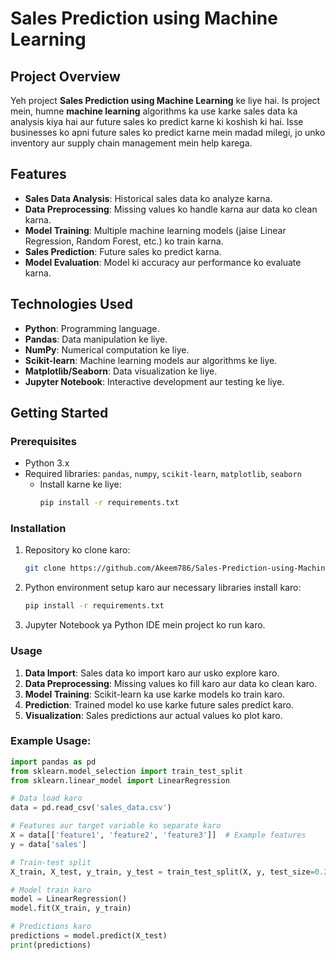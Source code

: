 # Sales Prediction using Machine Learning

## Project Overview
Yeh project **Sales Prediction using Machine Learning** ke liye hai. Is project mein, humne **machine learning** algorithms ka use karke sales data ka analysis kiya hai aur future sales ko predict karne ki koshish ki hai. Isse businesses ko apni future sales ko predict karne mein madad milegi, jo unko inventory aur supply chain management mein help karega.

## Features
- **Sales Data Analysis**: Historical sales data ko analyze karna.
- **Data Preprocessing**: Missing values ko handle karna aur data ko clean karna.
- **Model Training**: Multiple machine learning models (jaise Linear Regression, Random Forest, etc.) ko train karna.
- **Sales Prediction**: Future sales ko predict karna.
- **Model Evaluation**: Model ki accuracy aur performance ko evaluate karna.

## Technologies Used
- **Python**: Programming language.
- **Pandas**: Data manipulation ke liye.
- **NumPy**: Numerical computation ke liye.
- **Scikit-learn**: Machine learning models aur algorithms ke liye.
- **Matplotlib/Seaborn**: Data visualization ke liye.
- **Jupyter Notebook**: Interactive development aur testing ke liye.

## Getting Started

### Prerequisites
- Python 3.x
- Required libraries: `pandas`, `numpy`, `scikit-learn`, `matplotlib`, `seaborn`
  - Install karne ke liye: 
    ```bash
    pip install -r requirements.txt
    ```

### Installation
1. Repository ko clone karo:
    ```bash
    git clone https://github.com/Akeem786/Sales-Prediction-using-Machine-Learning.git
    ```

2. Python environment setup karo aur necessary libraries install karo:
    ```bash
    pip install -r requirements.txt
    ```

3. Jupyter Notebook ya Python IDE mein project ko run karo.

### Usage
1. **Data Import**: Sales data ko import karo aur usko explore karo.
2. **Data Preprocessing**: Missing values ko fill karo aur data ko clean karo.
3. **Model Training**: Scikit-learn ka use karke models ko train karo.
4. **Prediction**: Trained model ko use karke future sales predict karo.
5. **Visualization**: Sales predictions aur actual values ko plot karo.

### Example Usage:
```python
import pandas as pd
from sklearn.model_selection import train_test_split
from sklearn.linear_model import LinearRegression

# Data load karo
data = pd.read_csv('sales_data.csv')

# Features aur target variable ko separate karo
X = data[['feature1', 'feature2', 'feature3']]  # Example features
y = data['sales']

# Train-test split
X_train, X_test, y_train, y_test = train_test_split(X, y, test_size=0.2, random_state=42)

# Model train karo
model = LinearRegression()
model.fit(X_train, y_train)

# Predictions karo
predictions = model.predict(X_test)
print(predictions)
